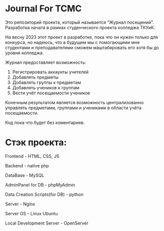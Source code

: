 # Journal For TCMC

Это репозиторий проекта, который называется "Журнал посещений". Разработка начата в рамках студенческого проекта колледжа ТКУиК.

На весну 2023 этот проект в разработке, пока что он нужен только для конкурса, но надеюсь, что в будущем мы с помогающими мне студентами и преподавателями сможем маштабировать его хотя бы до уровня колледжа.

Журнал предоставляет возможность:
1) Регистрировать аккаунты учителей
2) Добавлять предметы
3) Добавлять группы к предметам
4) Добавлять учеников к группам
5) Вести учëт посещаемости учеников

Конечным результатом является возможность централизованно управлять предметами, группами и учениками в области учëта посещаемости. 

Код пока что будет без коментариев.

# Стэк проекта:

<p>Frontend - HTML, CSS, JS</p>
<p>Backend - native php</p>
<p>DataBase - MySQL</p>
<p>AdminPanel for DB - phpMyAdmin</p>
<p>Data Creation Scripts(for DB) - python</p>

<p>Server - Nginx</p>
<p>Server OS - Linux Ubuntu</p>
<p>Local Development Server - OpenServer</p>
